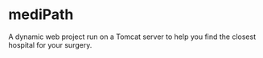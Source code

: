 # mediPath
A dynamic web project run on a Tomcat server to help you find the closest hospital for your surgery.
